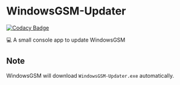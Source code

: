 # WindowsGSM-Updater

[![Codacy Badge](https://api.codacy.com/project/badge/Grade/49a077000c5743e8b55cd723a95645f9)](https://www.codacy.com/gh/WindowsGSM/WindowsGSM-Updater?utm_source=github.com&amp;utm_medium=referral&amp;utm_content=WindowsGSM/WindowsGSM-Updater&amp;utm_campaign=Badge_Grade)

💻 A small console app to update WindowsGSM

## Note
WindowsGSM will download `WindowsGSM-Updater.exe` automatically.
